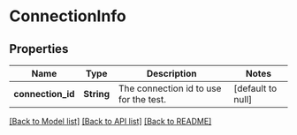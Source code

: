 # ConnectionInfo
## Properties

| Name | Type | Description | Notes |
|------------ | ------------- | ------------- | -------------|
| **connection\_id** | **String** | The connection id to use for the test. | [default to null] |

[[Back to Model list]](../README.md#documentation-for-models) [[Back to API list]](../README.md#documentation-for-api-endpoints) [[Back to README]](../README.md)

